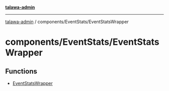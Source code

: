 [**talawa-admin**](../../../README.md)

***

[talawa-admin](../../../modules.md) / components/EventStats/EventStatsWrapper

# components/EventStats/EventStatsWrapper

## Functions

- [EventStatsWrapper](functions/EventStatsWrapper.md)
